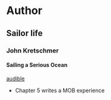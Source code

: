 # Author


## Sailor life

### John Kretschmer

#### Sailing a Serious Ocean

[audible](https://www.audible.com/pd/Sailing-a-Serious-Ocean-Audiobook/1977340563?source_code=ASSGB149080119000H&share_location=pdp)

* Chapter 5 writes a MOB experience
